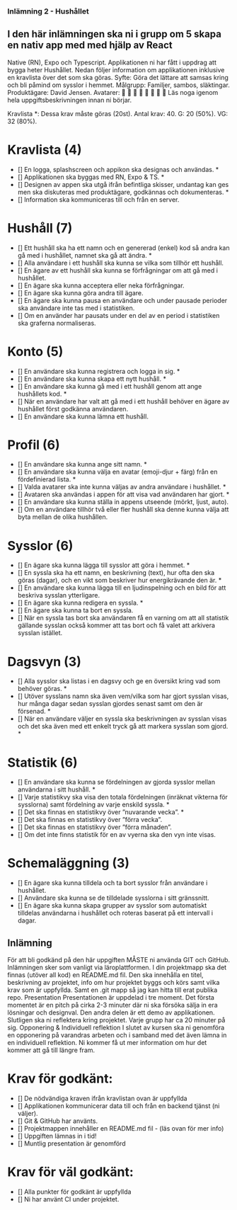 ### Inlämning 2 - Hushållet

## I den här inlämningen ska ni i grupp om 5 skapa en nativ app med med hjälp av React

Native (RN), Expo och Typescript. Applikationen ni har fått i uppdrag att bygga heter
Hushållet. Nedan följer information om applikationen inklusive en kravlista över det som
ska göras.
Syfte: Göra det lättare att samsas kring och bli påmind om sysslor i hemmet.
Målgrupp: Familjer, sambos, släktingar.
Produktägare: David Jensen.
Avatarer: 🦊 🐷 🐸 🐥 🐙 🐬 🦉 🦄
Läs noga igenom hela uppgiftsbeskrivningen innan ni börjar.

Kravlista
\*: Dessa krav måste göras (20st).
Antal krav: 40.
G: 20 (50%).
VG: 32 (80%).

# Kravlista (4)

- [] En logga, splashscreen och appikon ska designas och användas. \*
- [] Applikationen ska byggas med RN, Expo & TS. \*
- [] Designen av appen ska utgå ifrån befintliga skisser, undantag kan ges men ska diskuteras
  med produktägare, godkännas och dokumenteras. \*
- [] Information ska kommuniceras till och från en server.

# Hushåll (7)

- [] Ett hushåll ska ha ett namn och en genererad (enkel) kod så andra kan gå med i hushållet,
  namnet ska gå att ändra. \*
- [] Alla användare i ett hushåll ska kunna se vilka som tillhör ett hushåll.
- [] En ägare av ett hushåll ska kunna se förfrågningar om att gå med i hushållet.
- [] En ägare ska kunna acceptera eller neka förfrågningar.
- [] En ägare ska kunna göra andra till ägare.
- [] En ägare ska kunna pausa en användare och under pausade perioder ska användare inte
  tas med i statistiken.
- [] Om en använder har pausats under en del av en period i statistiken ska graferna
  normaliseras.

# Konto (5)

- [] En användare ska kunna registrera och logga in sig. \*
- [] En användare ska kunna skapa ett nytt hushåll. \*
- [] En användare ska kunna gå med i ett hushåll genom att ange hushållets kod. \*
- [] När en användare har valt att gå med i ett hushåll behöver en ägare av hushållet först
  godkänna användaren.
- [] En användare ska kunna lämna ett hushåll.

# Profil (6)

- [] En användare ska kunna ange sitt namn. \*
- [] En användare ska kunna välja en avatar (emoji-djur + färg) från en fördefinierad lista. \*
- [] Valda avatarer ska inte kunna väljas av andra användare i hushållet. \*
- [] Avataren ska användas i appen för att visa vad användaren har gjort. \*
- [] En användare ska kunna ställa in appens utseende (mörkt, ljust, auto).
- [] Om en användare tillhör två eller fler hushåll ska denne kunna välja att byta mellan de
  olika hushållen.

# Sysslor (6)

- [] En ägare ska kunna lägga till sysslor att göra i hemmet. \*
- [] En syssla ska ha ett namn, en beskrivning (text), hur ofta den ska göras (dagar), och en
  vikt som beskriver hur energikrävande den är. \*
- [] En användare ska kunna lägga till en ljudinspelning och en bild för att beskriva sysslan
  ytterligare.
- [] En ägare ska kunna redigera en syssla. \*
- [] En ägare ska kunna ta bort en syssla.
- [] När en syssla tas bort ska användaren få en varning om att all statistik gällande sysslan
  också kommer att tas bort och få valet att arkivera sysslan istället.

# Dagsvyn (3)

- [] Alla sysslor ska listas i en dagsvy och ge en översikt kring vad som behöver göras. \*
- [] Utöver sysslans namn ska även vem/vilka som har gjort sysslan visas, hur många dagar
  sedan sysslan gjordes senast samt om den är försenad. \*
- [] När en användare väljer en syssla ska beskrivningen av sysslan visas och det ska även
  med ett enkelt tryck gå att markera sysslan som gjord. \*

# Statistik (6)

- [] En användare ska kunna se fördelningen av gjorda sysslor mellan användarna i sitt
  hushåll. \*
- [] Varje statistikvy ska visa den totala fördelningen (inräknat vikterna för sysslorna) samt
  fördelning av varje enskild syssla. \*
- [] Det ska finnas en statistikvy över ”nuvarande vecka”. \*
- [] Det ska finnas en statistikvy över ”förra vecka”.
- [] Det ska finnas en statistikvy över ”förra månaden”.
- [] Om det inte finns statistik för en av vyerna ska den vyn inte visas.

# Schemaläggning (3)

- [] En ägare ska kunna tilldela och ta bort sysslor från användare i hushållet.
- [] Användare ska kunna se de tilldelade sysslorna i sitt gränssnitt.
- [] En ägare ska kunna skapa grupper av sysslor som automatiskt tilldelas användarna i
  hushållet och roteras baserat på ett intervall i dagar.

## Inlämning

För att bli godkänd på den här uppgiften MÅSTE ni använda GIT och GitHub.
Inlämningen sker som vanligt via läroplattformen. I din projektmapp ska det finnas
(utöver all kod) en README.md fil. Den ska innehålla en titel, beskrivning av projektet,
info om hur projektet byggs och körs samt vilka krav som är uppfyllda. Samt en .git mapp
så jag kan hitta till erat publika repo.
Presentation
Presentationen är uppdelad i tre moment. Det första momentet är en pitch på cirka 2-3
minuter där ni ska försöka sälja in era lösningar och designval. Den andra delen är ett
demo av applikationen. Slutligen ska ni reflektera kring projektet. Varje grupp har ca 20
minuter på sig.
Opponering & Individuell reflektion
I slutet av kursen ska ni genomföra en opponering på varandras arbeten och i samband
med det även lämna in en individuell reflektion. Ni kommer få ut mer information om
hur det kommer att gå till längre fram.

# Krav för godkänt:

- [] De nödvändiga kraven ifrån kravlistan ovan är uppfyllda
- [] Applikationen kommunicerar data till och från en backend tjänst (ni väljer).
- [] Git & GitHub har använts.
- [] Projektmappen innehåller en README.md fil - (läs ovan för mer info)
- [] Uppgiften lämnas in i tid!
- [] Muntlig presentation är genomförd

# Krav för väl godkänt:

- [] Alla punkter för godkänt är uppfyllda
- [] Ni har använt CI under projektet.
